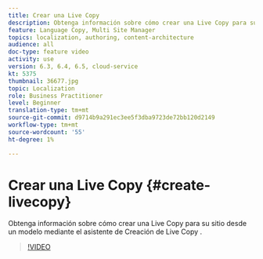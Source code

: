 ```yaml
---
title: Crear una Live Copy
description: Obtenga información sobre cómo crear una Live Copy para su sitio desde un modelo mediante el asistente de Creación de Live Copy .
feature: Language Copy, Multi Site Manager
topics: localization, authoring, content-architecture
audience: all
doc-type: feature video
activity: use
version: 6.3, 6.4, 6.5, cloud-service
kt: 5375
thumbnail: 36677.jpg
topic: Localization
role: Business Practitioner
level: Beginner
translation-type: tm+mt
source-git-commit: d9714b9a291ec3ee5f3dba9723de72bb120d2149
workflow-type: tm+mt
source-wordcount: '55'
ht-degree: 1%

---
```



# Crear una Live Copy {#create-livecopy}

Obtenga información sobre cómo crear una Live Copy para su sitio desde un modelo mediante el asistente de Creación de Live Copy .

>[!VIDEO](https://video.tv.adobe.com/v/36677?quality=12&learn=on)
